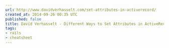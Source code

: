 ```yaml
---
url: http://www.davidverhasselt.com/set-attributes-in-activerecord/
created_at: 2014-09-26 00:35 UTC
published: false
title: David Verhasselt - Different Ways to Set Attributes in ActiveRecord
tags:
- rails
- cheatsheet
---
```




